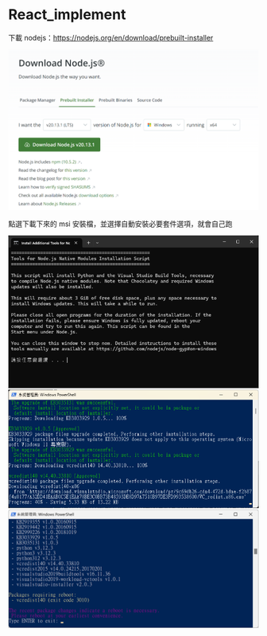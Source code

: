 # React_implement

下載 nodejs：https://nodejs.org/en/download/prebuilt-installer


![alt text](img/image-1.png)

點選下載下來的 msi 安裝檔，並選擇自動安裝必要套件選項，就會自己跑

![alt text](img/image.png)
![alt text](img/image-2.png)
![alt text](img/image-3.png)